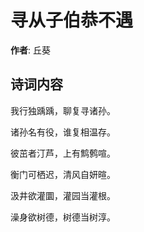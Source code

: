 # 寻从子伯恭不遇

**作者**: 丘葵

## 诗词内容

我行独踽踽，聊复寻诸孙。

诸孙名有役，谁复相温存。

彼茁者汀芦，上有鹪鹩喧。

衡门可栖迟，清风自妍暄。

汲井欲灌圜，灌园当灌根。

澡身欲树德，树德当树淳。

